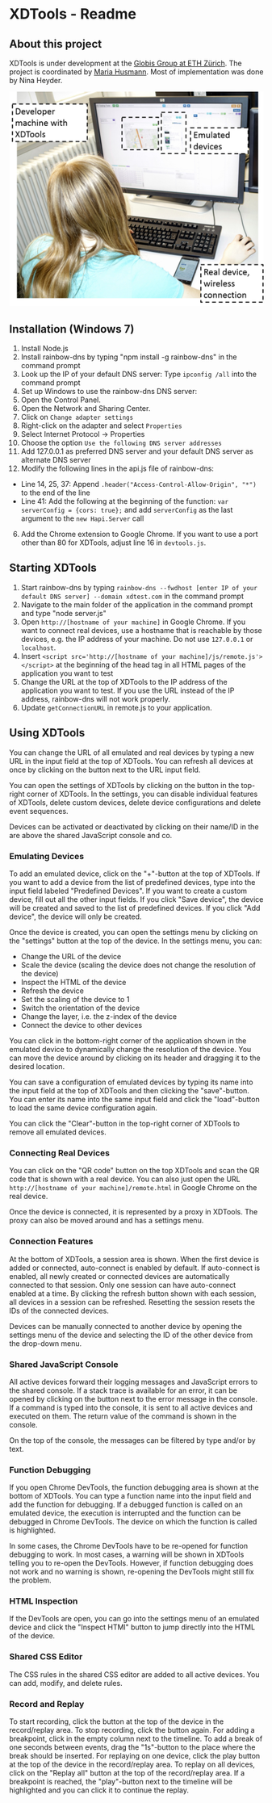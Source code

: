 # XDTools - Readme

## About this project
XDTools is under development at the [Globis Group at ETH Zürich](https://globis.ethz.ch). The project is coordinated by [Maria Husmann](https://globis.ethz.ch/#!/person/maria-husmann/). Most of implementation was done by Nina Heyder.

![Usage scenario of XDTools](screenshots/scenario.png)

## Installation (Windows 7)

1. Install Node.js
2. Install rainbow-dns by typing "npm install -g rainbow-dns" in the command prompt
3. Look up the IP of your default DNS server: Type `ipconfig /all` into the command prompt
4. Set up Windows to use the rainbow-dns DNS server:
  1. Open the Control Panel.
  2. Open the Network and Sharing Center.
  3. Click on `Change adapter settings`
  4. Right-click on the adapter and select `Properties`
  5. Select Internet Protocol -> Properties
  6. Choose the option `Use the following DNS server addresses`
  7. Add 127.0.0.1 as preferred DNS server and your default DNS server as alternate DNS server
5. Modify the following lines in the api.js file of rainbow-dns:
  - Line 14, 25, 37: Append `.header("Access-Control-Allow-Origin", "*")` to the end of the line
  - Line 41: Add the following at the beginning of the function: `var serverConfig = {cors: true};` and add `serverConfig` as the last argument to the `new Hapi.Server` call
6. Add the Chrome extension to Google Chrome. If you want to use a port other than 80 for XDTools, adjust line 16 in `devtools.js`.  

## Starting XDTools

1. Start rainbow-dns by typing `rainbow-dns --fwdhost [enter IP of your default DNS server] --domain xdtest.com` in the command prompt
2. Navigate to the main folder of the application in the command prompt and type "node server.js"
3. Open `http://[hostname of your machine]` in Google Chrome. If you want to connect real devices, use a hostname that is reachable by those devices, e.g. the IP address of your machine. Do not use `127.0.0.1` or `localhost`.
4. Insert `<script src='http://[hostname of your machine]/js/remote.js'></script>` at the beginning of the head tag in all HTML pages of the application you want to test
5. Change the URL at the top of XDTools to the IP address of the application you want to test. If you use the URL instead of the IP address, rainbow-dns will not work properly.
6. Update `getConnectionURL` in remote.js to your application. 

## Using XDTools

You can change the URL of all emulated and real devices by typing a new URL in the input field at the top of XDTools. You can refresh all devices at once by clicking on the button next to the URL input field.

You can open the settings of XDTools by clicking on the button in the top-right corner of XDTools. In the settings, you can disable individual features of XDTools, delete custom devices, delete device configurations and delete event sequences.

Devices can be activated or deactivated by clicking on their name/ID in the are above the shared JavaScript console and co.

### Emulating Devices

To add an emulated device, click on the "+"-button at the top of XDTools. If you want to add a device from the list of predefined devices, type into the input field labeled "Predefined Devices". 
If you want to create a custom device, fill out all the other input fields. If you click "Save device", the device will be created and saved to the list of predefined devices. 
If you click "Add device", the device will only be created.

Once the device is created, you can open the settings menu by clicking on the "settings" button at the top of the device. In the settings menu, you can:
- Change the URL of the device
- Scale the device (scaling the device does not change the resolution of the device)
- Inspect the HTML of the device
- Refresh the device
- Set the scaling of the device to 1
- Switch the orientation of the device
- Change the layer, i.e. the z-index of the device
- Connect the device to other devices


You can click in the bottom-right corner of the application shown in the emulated device to dynamically change the resolution of the device.
You can move the device around by clicking on its header and dragging it to the desired location.

You can save a configuration of emulated devices by typing its name into the input field at the top of XDTools and then clicking the "save"-button. You can enter its name into the same input field and click the "load"-button to load the same device configuration again.

You can click the "Clear"-button in the top-right corner of XDTools to remove all emulated devices.

### Connecting Real Devices

You can click on the "QR code" button on the top XDTools and scan the QR code that is shown with a real device. You can also just open the URL `http://[hostname of your machine]/remote.html` in Google Chrome on the real device.

Once the device is connected, it is represented by a proxy in XDTools. The proxy can also be moved around and has a settings menu.

### Connection Features

At the bottom of XDTools, a session area is shown. When the first device is added or connected, auto-connect is enabled by default.
If auto-connect is enabled, all newly created or connected devices are automatically connected to that session. Only one session can have auto-connect enabled at a time.
By clicking the refresh button shown with each session, all devices in a session can be refreshed. Resetting the session resets the IDs of the connected devices.

Devices can be manually connected to another device by opening the settings menu of the device and selecting the ID of the other device from the drop-down menu.

### Shared JavaScript Console

All active devices forward their logging messages and JavaScript errors to the shared console. If a stack trace is available for an error, it can be opened by clicking on the button next to the error message in the console.
If a command is typed into the console, it is sent to all active devices and executed on them. The return value of the command is shown in the console.

On the top of the console, the messages can be filtered by type and/or by text.

### Function Debugging

If you open Chrome DevTools, the function debugging area is shown at the bottom of XDTools. You can type a function name into the input field and add the function for debugging.
If a debugged function is called on an emulated device, the execution is interrupted and the function can be debugged in Chrome DevTools. The device on which the function is called is highlighted.

In some cases, the Chrome DevTools have to be re-opened for function debugging to work. In most cases, a warning will be shown in XDTools telling you to re-open the DevTools.
However, if function debugging does not work and no warning is shown, re-opening the DevTools might still fix the problem.

### HTML Inspection

If the DevTools are open, you can go into the settings menu of an emulated device and click the "Inspect HTMl" button to jump directly into the HTML of the device.

### Shared CSS Editor

The CSS rules in the shared CSS editor are added to all active devices. You can add, modify, and delete rules.

### Record and Replay

To start recording, click the button at the top of the device in the record/replay area. To stop recording, click the button again.
For adding a breakpoint, click in the empty column next to the timeline. To add a break of one seconds between events, drag the "1s"-button to the place where the break should be inserted.
For replaying on one device, click the play button at the top of the device in the record/replay area. To replay on all devices, click on the "Replay all" button at the top of the record/replay area.
If a breakpoint is reached, the "play"-button next to the timeline will be highlighted and you can click it to continue the replay.
